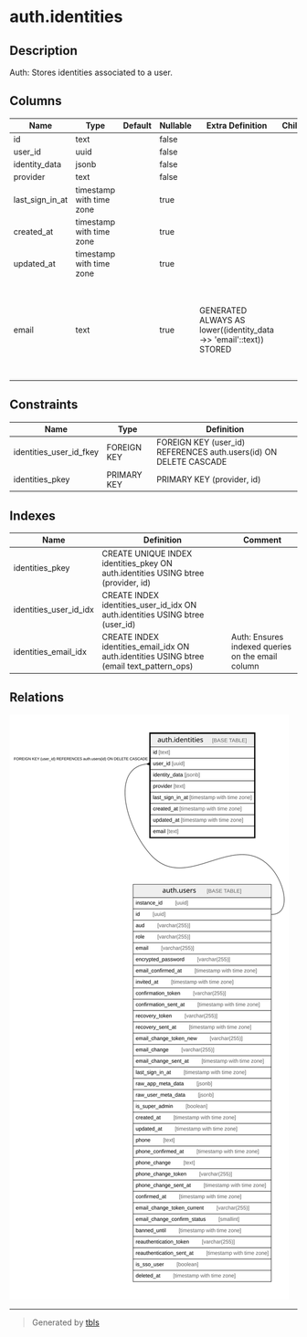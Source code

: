 # auth.identities

## Description

Auth: Stores identities associated to a user.

## Columns

| Name | Type | Default | Nullable | Extra Definition | Children | Parents | Comment |
| ---- | ---- | ------- | -------- | ---------------- | -------- | ------- | ------- |
| id | text |  | false |  |  |  |  |
| user_id | uuid |  | false |  |  | [auth.users](auth.users.md) |  |
| identity_data | jsonb |  | false |  |  |  |  |
| provider | text |  | false |  |  |  |  |
| last_sign_in_at | timestamp with time zone |  | true |  |  |  |  |
| created_at | timestamp with time zone |  | true |  |  |  |  |
| updated_at | timestamp with time zone |  | true |  |  |  |  |
| email | text |  | true | GENERATED ALWAYS AS lower((identity_data ->> 'email'::text)) STORED |  |  | Auth: Email is a generated column that references the optional email property in the identity_data |

## Constraints

| Name | Type | Definition |
| ---- | ---- | ---------- |
| identities_user_id_fkey | FOREIGN KEY | FOREIGN KEY (user_id) REFERENCES auth.users(id) ON DELETE CASCADE |
| identities_pkey | PRIMARY KEY | PRIMARY KEY (provider, id) |

## Indexes

| Name | Definition | Comment |
| ---- | ---------- | ------- |
| identities_pkey | CREATE UNIQUE INDEX identities_pkey ON auth.identities USING btree (provider, id) |  |
| identities_user_id_idx | CREATE INDEX identities_user_id_idx ON auth.identities USING btree (user_id) |  |
| identities_email_idx | CREATE INDEX identities_email_idx ON auth.identities USING btree (email text_pattern_ops) | Auth: Ensures indexed queries on the email column |

## Relations

![er](auth.identities.svg)

---

> Generated by [tbls](https://github.com/k1LoW/tbls)
